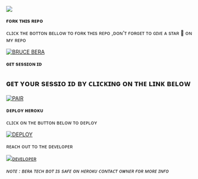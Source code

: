 


<a><img src='https://i.imgur.com/LyHic3i.gif'/></a>








**ғᴏʀᴋ ᴛʜɪs ʀᴇᴘᴏ**





ᴄʟɪᴄᴋ ᴛʜᴇ ʙᴏᴛᴛᴏɴ ʙᴇʟʟᴏᴡ ᴛᴏ ғᴏʀᴋ ᴛʜɪs ʀᴇᴘᴏ ,ᴅᴏɴ'ᴛ ғᴏʀɢᴇᴛ ᴛᴏ ɢɪᴠᴇ ᴀ sᴛᴀʀ 🌟 ᴏɴ ᴍʏ ʀᴇᴘᴏ 



<a href='https://github.com/DEVELOPER-BRUCE/BERA-TECH-BOT/fork' target="_blank"><img alt='BRUCE BERA' src='https://img.shields.io/badge/FORK REPO-h?color=navy&style=for-the-badge&logo=visualstudiocode'/></a></p>



**ɢᴇᴛ sᴇssɪᴏɴ ɪᴅ**


## ɢᴇᴛ ʏᴏᴜʀ sᴇssɪᴏ ɪᴅ ʙʏ ᴄʟɪᴄᴋɪɴɢ ᴏɴ ᴛʜᴇ ʟɪɴᴋ ʙᴇʟᴏᴡ




<a href='https://projext-session-server-a9643bc1be6b.herokuapp.com/' target="_blank"><img alt='PAIR' src='https://img.shields.io/badge/PAIR CODE-h?color=navy&style=for-the-badge&logo=visualstudiocode'/></a></p>


 
**ᴅᴇᴘʟᴏʏ ʜᴇʀᴏᴋᴜ**




ᴄʟɪᴄᴋ ᴏɴ ᴛʜᴇ ʙᴜᴛᴛᴏɴ ʙᴇʟᴏᴡ ᴛᴏ ᴅᴇᴘʟᴏʏ


 

<a href='https://dashboard.heroku.com/new?template=https%3A%2F%2Fgithub.com%2FDEVELOPER-BERA%2Fdecoy%2F' target="_blank"><img alt='DEPLOY' src='https://img.shields.io/badge/HEROKU-h?color=navy&style=for-the-badge&logo=visualstudiocode'/></a></p>















ʀᴇᴀᴄʜ ᴏᴜᴛ ᴛᴏ ᴛʜᴇ ᴅᴇᴠᴇʟᴏᴘᴇʀ

<a href='http://wa.me/254743982206' target="_blank"><img alt='ᴅᴇᴠᴇʟᴏᴘᴇʀ' src='https://img.shields.io/badge/CONTACT DEV-h?color=green&style=for-the-badge&logo=visualstudiocode'/></a></p>


























*ɴᴏᴛᴇ : ʙᴇʀᴀ ᴛᴇᴄʜ ʙᴏᴛ ɪs sᴀғᴇ ᴏɴ ʜᴇʀᴏᴋᴜ ᴄᴏɴᴛᴀᴄᴛ ᴏᴡɴᴇʀ ғᴏʀ ᴍᴏʀᴇ ɪɴғᴏ*
